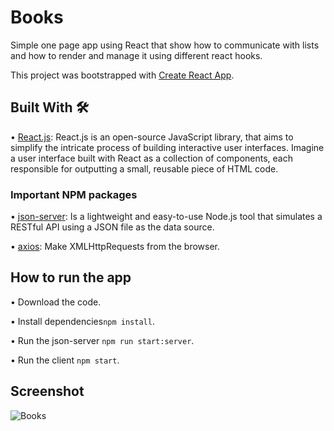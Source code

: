 # Books

Simple one page app using React that show how to communicate with lists and how to render and manage it using different react hooks.

This project was bootstrapped with [Create React App](https://github.com/facebook/create-react-app).

## Built With 🛠

• <a href="https://legacy.reactjs.org/docs/getting-started.html">React.js</a>: React.js is an open-source JavaScript library, that aims to simplify the intricate process of building interactive user interfaces. Imagine a user interface built with React as a collection of components, each responsible for outputting a small, reusable piece of HTML code.

### Important NPM packages

• <a href="https://www.npmjs.com/package/json-server">json-server</a>: Is a lightweight and easy-to-use Node.js tool that simulates a RESTful API using a JSON file as the data source.

• <a href="https://www.npmjs.com/package/axios?activeTab=readme">axios</a>: Make XMLHttpRequests from the browser.

## How to run the app 

  • Download the code.
  
  • Install dependencies``` npm install ```.

  • Run the json-server ``` npm run start:server ```.
  
  • Run the client ``` npm start ```.

## Screenshot

![Books](https://github.com/SheriefMohamed/Books/assets/78177060/be3d8aba-fc90-4e34-bc19-15b82297a382)
